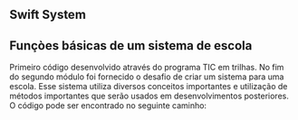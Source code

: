 ## Swift System
## Funçòes básicas de um sistema de escola

Primeiro código desenvolvido através do programa TIC em trilhas. No fim do segundo módulo foi fornecido o desafio de criar um sistema para uma escola. Esse sistema utiliza diversos conceitos importantes e utilização de métodos importantes que serão usados em desenvolvimentos posteriores. O código pode ser encontrado no seguinte caminho: 
